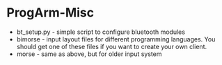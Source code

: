 ProgArm-Misc
============
* bt_setup.py - simple script to configure bluetooth modules
* bimorse - input layout files for different programming languages. You should get one of these files if you want to create your own client.
* morse - same as above, but for older input system
